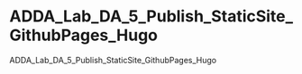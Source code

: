 # ADDA_Lab_DA_5_Publish_StaticSite_GithubPages_Hugo
ADDA_Lab_DA_5_Publish_StaticSite_GithubPages_Hugo
